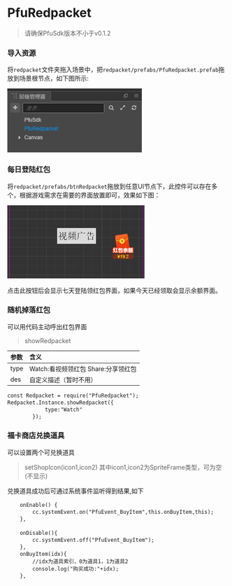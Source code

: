 # PfuRedpacket
>请确保PfuSdk版本不小于v0.1.2
### 导入资源
将`redpacket`文件夹拖入场景中，把`redpacket/prefabs/PfuRedpacket.prefab`拖放到场景根节点，如下图所示:

![rp1](screenshots/rp_1.png)


### 每日登陆红包
将`redpacket/prefabs/btnRedpacket`拖放到任意UI节点下，此控件可以存在多个，根据游戏需求在需要的界面放置即可，效果如下图：

![rp2](screenshots/rp_2.png)

点击此按钮后会显示七天登陆领红包界面，如果今天已经领取会显示余额界面。

### 随机掉落红包
可以用代码主动呼出红包界面

>showRedpacket

| 参数 | 含义 |
| :------| :------ |
|type| Watch:看视频领红包  Share:分享领红包|
|des| 自定义描述（暂时不用）|

```
const Redpacket = require("PfuRedpacket");
Redpacket.Instance.showRedpacket({
            type:"Watch"
        });
```

### 福卡商店兑换道具
可以设置两个可兑换道具

>setShopIcon(icon1,icon2)
其中icon1,icon2为SpriteFrame类型，可为空(不显示)

兑换道具成功后可通过系统事件监听得到结果,如下
```
    onEnable() {
        cc.systemEvent.on("PfuEvent_BuyItem",this.onBuyItem,this);
    },

    onDisable(){
        cc.systemEvent.off("PfuEvent_BuyItem");
    },
    onBuyItem(idx){
        //idx为道具索引，0为道具1，1为道具2
        console.log("购买成功:"+idx);
    },
```